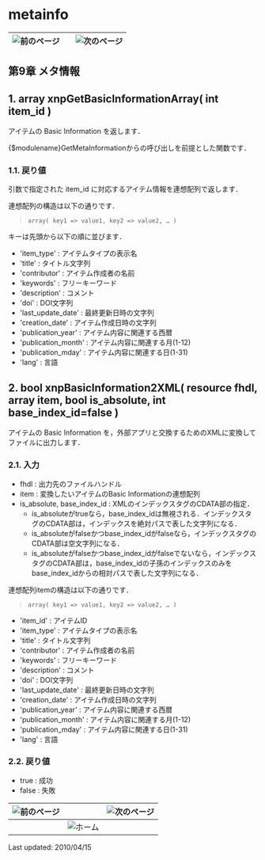 # metainfo

| ![&#x524D;&#x306E;&#x30DA;&#x30FC;&#x30B8;](https://github.com/XoopsDocs/xoonips-developerguide/tree/a6a58e91b3c2fbad05284b6a55d66570e12e94d6/en/book/assets/commonlib/prev.gif) |  | ![&#x6B21;&#x306E;&#x30DA;&#x30FC;&#x30B8;](https://github.com/XoopsDocs/xoonips-developerguide/tree/a6a58e91b3c2fbad05284b6a55d66570e12e94d6/en/book/assets/commonlib/next.gif) |
| :--- | :---: | :--- |


## 第9章 メタ情報 <a id="9"></a>

## 1. array xnpGetBasicInformationArray\( int item\_id \) <a id="1-array-xnpgetbasicinformationarray-int-item-id"></a>

アイテムの Basic Information を返します．

{$modulename}GetMetaInformationからの呼び出しを前提とした関数です．

### 1.1. 戻り値 <a id="1-1"></a>

引数で指定された item\_id に対応するアイテム情報を連想配列で返します．

連想配列の構造は以下の通りです．

> ```text
> array( key1 => value1, key2 => value2, … )
> ```

キーは先頭から以下の順に並びます．

* 'item\_type' : アイテムタイプの表示名
* 'title' : タイトル文字列
* 'contributor' : アイテム作成者の名前
* 'keywords' : フリーキーワード
* 'description' : コメント
* 'doi' : DOI文字列
* 'last\_update\_date' : 最終更新日時の文字列
* 'creation\_date' : アイテム作成日時の文字列
* 'publication\_year' : アイテム内容に関連する西暦
* 'publication\_month' : アイテム内容に関連する月\(1-12\)
* 'publication\_mday' : アイテム内容に関連する日\(1-31\)
* 'lang' : 言語

## 2. bool xnpBasicInformation2XML\( resource fhdl, array item, bool is\_absolute, int base\_index\_id=false \) <a id="2-bool-xnpbasicinformation2xml-resource-fhdl-array-item-bool-is-absolute-int-base-index-id-false"></a>

アイテムの Basic Information を，外部アプリと交換するためのXMLに変換してファイルに出力します．

### 2.1. 入力 <a id="2-1"></a>

* fhdl : 出力先のファイルハンドル
* item : 変換したいアイテムのBasic Informationの連想配列
* is\_absolute, base\_index\_id : XMLのインデックスタグのCDATA部の指定．
  * is\_absoluteがtrueなら，base\_index\_idは無視される．インデックスタグのCDATA部は，インデックスを絶対パスで表した文字列になる．
  * is\_absoluteがfalseかつbase\_index\_idがfalseなら，インデックスタグのCDATA部は空文字列になる．
  * is\_absoluteがfalseかつbase\_index\_idがfalseでないなら，インデックスタグのCDATA部は，base\_index\_idの子孫のインデックスのみをbase\_index\_idからの相対パスで表した文字列になる．

連想配列itemの構造は以下の通りです．

> ```text
> array( key1 => value1, key2 => value2, … )
> ```

* 'item\_id' : アイテムID
* 'item\_type' : アイテムタイプの表示名
* 'title' : タイトル文字列
* 'contributor' : アイテム作成者の名前
* 'keywords' : フリーキーワード
* 'description' : コメント
* 'doi' : DOI文字列
* 'last\_update\_date' : 最終更新日時の文字列
* 'creation\_date' : アイテム作成日時の文字列
* 'publication\_year' : アイテム内容に関連する西暦
* 'publication\_month' : アイテム内容に関連する月\(1-12\)
* 'publication\_mday' : アイテム内容に関連する日\(1-31\)
* 'lang' : 言語

### 2.2. 戻り値 <a id="2-2"></a>

* true : 成功
* false : 失敗

| ![&#x524D;&#x306E;&#x30DA;&#x30FC;&#x30B8;](https://github.com/XoopsDocs/xoonips-developerguide/tree/a6a58e91b3c2fbad05284b6a55d66570e12e94d6/en/book/assets/commonlib/prev.gif) |  | ![&#x6B21;&#x306E;&#x30DA;&#x30FC;&#x30B8;](https://github.com/XoopsDocs/xoonips-developerguide/tree/a6a58e91b3c2fbad05284b6a55d66570e12e94d6/en/book/assets/commonlib/next.gif) |
| :--- | :--- | :--- |
|  | ![&#x30DB;&#x30FC;&#x30E0;](https://github.com/XoopsDocs/xoonips-developerguide/tree/a6a58e91b3c2fbad05284b6a55d66570e12e94d6/en/book/assets/commonlib/home.gif) |  |

Last updated: 2010/04/15

